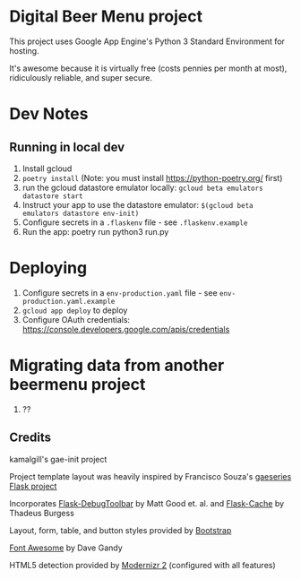 Digital Beer Menu project
====================================

This project uses Google App Engine's Python 3 Standard Environment for hosting.

It's awesome because it is virtually free (costs pennies per month at most), ridiculously reliable, and super secure.

# Dev Notes

## Running in local dev
1. Install gcloud
1. `poetry install`  (Note: you must install https://python-poetry.org/ first)
1. run the gcloud datastore emulator locally: `gcloud beta emulators datastore start`
1. Instruct your app to use the datastore emulator: `$(gcloud beta emulators datastore env-init)`
1. Configure secrets in a `.flaskenv` file - see `.flaskenv.example`
1. Run the app: poetry run python3 run.py

# Deploying
1. Configure secrets in a `env-production.yaml` file - see `env-production.yaml.example`
1. `gcloud app deploy` to deploy
1. Configure OAuth credentials: https://console.developers.google.com/apis/credentials

# Migrating data from another beermenu project
1. ??



Credits
-------
kamalgill's gae-init project

Project template layout was heavily inspired by Francisco Souza's
[gaeseries Flask project][gaeseries]

Incorporates [Flask-DebugToolbar][debugtoolbar] by Matt Good et. al.
and [Flask-Cache][flaskcache] by Thadeus Burgess

Layout, form, table, and button styles provided by [Bootstrap][bootstrap]

[Font Awesome][fontawesome] by Dave Gandy

HTML5 detection provided by [Modernizr 2][modernizr] (configured with all features)


[appcfg]: http://code.google.com/appengine/docs/python/tools/uploadinganapp.html
[bootstrap]: http://twitter.github.com/bootstrap
[debugtoolbar]: https://readthedocs.org/projects/flask-debugtoolbar/
[devserver]: http://code.google.com/appengine/docs/python/tools/devserver.html
[flask]: http://flask.pocoo.org
[flaskcache]: http://pythonhosted.org/Flask-Cache/
[fontawesome]: http://fortawesome.github.com/Font-Awesome/
[html5]: http://html5boilerplate.com/
[jinja2]: http://jinja.pocoo.org/2/documentation/
[gaeseries]: http://github.com/franciscosouza/gaeseries/tree/flask
[modernizr]: http://www.modernizr.com/
[profiler]: http://packages.python.org/Flask-GAE-Mini-Profiler/
[wz]: http://werkzeug.pocoo.org/
[wzda]: https://github.com/nshah/werkzeug-debugger-appengine
